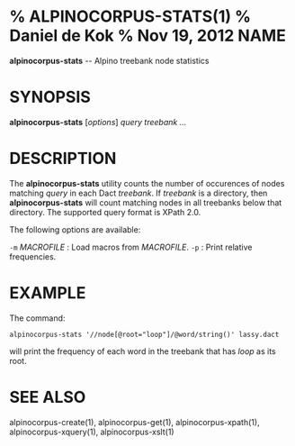 % ALPINOCORPUS-STATS(1)
% Daniel de Kok
% Nov 19, 2012
NAME
====

**alpinocorpus-stats** -- Alpino treebank node statistics

SYNOPSIS
========

**alpinocorpus-stats** [*options*] *query* *treebank ...*

DESCRIPTION
===========

The **alpinocorpus-stats** utility counts the number of occurences of nodes
matching *query* in each Dact *treebank*. If *treebank* is a directory, then
**alpinocorpus-stats** will count matching nodes in all treebanks below that
directory. The supported query format is XPath 2.0.

The following options are available:

`-m` *MACROFILE*
:    Load macros from *MACROFILE*.
`-p`
:    Print relative frequencies.

EXAMPLE
=======

The command:

    alpinocorpus-stats '//node[@root="loop"]/@word/string()' lassy.dact

will print the frequency of each word in the treebank that has *loop* as
its root.

SEE ALSO
========

alpinocorpus-create(1), alpinocorpus-get(1), alpinocorpus-xpath(1),
alpinocorpus-xquery(1), alpinocorpus-xslt(1)
